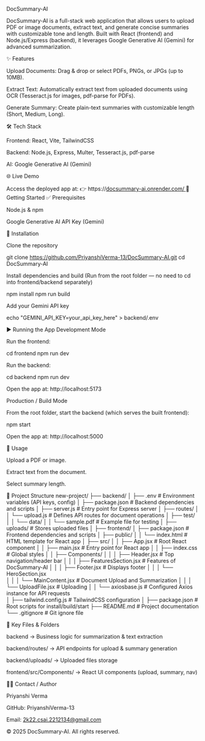 DocSummary-AI

DocSummary-AI is a full-stack web application that allows users to upload PDF or image documents, extract text, and generate concise summaries with customizable tone and length. Built with React (frontend) and Node.js/Express (backend), it leverages Google Generative AI (Gemini) for advanced summarization.

✨ Features

Upload Documents: Drag & drop or select PDFs, PNGs, or JPGs (up to 10MB).

Extract Text: Automatically extract text from uploaded documents using OCR (Tesseract.js for images, pdf-parse for PDFs).

Generate Summary: Create plain-text summaries with customizable length (Short, Medium, Long).


🛠️ Tech Stack

Frontend: React, Vite, TailwindCSS

Backend: Node.js, Express, Multer, Tesseract.js, pdf-parse

AI: Google Generative AI (Gemini)


🌐 Live Demo

Access the deployed app at:
👉 https://[docsummary-ai.onrender.com/
](https://docsummary-ai.onrender.com/)
🚀 Getting Started
✅ Prerequisites

Node.js & npm

Google Generative AI API Key (Gemini)


🔧 Installation

Clone the repository

git clone https://github.com/PriyanshiVerma-13/DocSummary-AI.git
cd DocSummary-AI


Install dependencies and build
(Run from the root folder — no need to cd into frontend/backend separately)

npm install
npm run build


Add your Gemini API key

echo "GEMINI_API_KEY=your_api_key_here" > backend/.env

▶️ Running the App
Development Mode

Run the frontend:

cd frontend
npm run dev


Run the backend:

cd backend
npm run dev


Open the app at: http://localhost:5173

Production / Build Mode

From the root folder, start the backend (which serves the built frontend):

npm start


Open the app at: http://localhost:5000


📖 Usage

Upload a PDF or image.

Extract text from the document.

Select summary length.


📂 Project Structure
new-project/
├── backend/
│   ├── .env                        # Environment variables (API keys, config)
│   ├── package.json                # Backend dependencies and scripts
│   ├── server.js                   # Entry point for Express server
│   ├── routes/
│   │   └── upload.js               # Defines API routes for document operations
│   ├── test/
│   │   └── data/
│   │       └── sample.pdf          # Example file for testing
│   ├── uploads/                    # Stores uploaded files
│
├── frontend/
│   ├── package.json                # Frontend dependencies and scripts
│   ├── public/
│   │   └── index.html              # HTML template for React app
│   ├── src/
│   │   ├── App.jsx                 # Root React component
│   │   ├── main.jsx                # Entry point for React app
│   │   ├── index.css               # Global styles
│   │   ├── Components/
│   │   │   ├── Header.jsx               # Top navigation/header bar
│   │   │   ├── FeaturesSection.jsx      # Features of DocSummary-AI
│   │   │   ├── Footer.jsx               # Displays footer
│   │   │   └── HeroSection.jsx          
│   │   │   └── MainContent.jsx          # Document Upload and Summarization
│   │   │   └── UploadFile.jsx           # Uploading 
│   │   └── axiosbase.js                 # Configured Axios instance for API requests  
│   ├── tailwind.config.js               # TailwindCSS configuration
│
├── package.json                         # Root scripts for install/build/start
├── README.md                            # Project documentation
└── .gitignore                           # Git ignore file

📌 Key Files & Folders

backend → Business logic for summarization & text extraction

backend/routes/ → API endpoints for upload & summary generation

backend/uploads/ → Uploaded files storage

frontend/src/Components/ → React UI components (upload, summary, nav)




👨‍💻 Contact / Author

Priyanshi Verma

GitHub: PriyanshiVerma-13

Email: 2k22.csai.2212134@gmail.com



© 2025 DocSummary-AI. All rights reserved.
